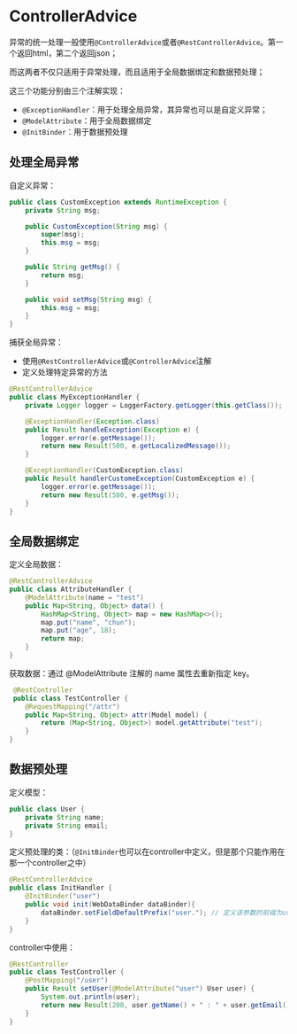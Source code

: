 # ControllerAdvice

异常的统一处理一般使用`@ControllerAdvice`或者`@RestControllerAdvice`。第一个返回html，第二个返回json；

而这两者不仅只适用于异常处理，而且适用于全局数据绑定和数据预处理；

这三个功能分别由三个注解实现：

* `@ExceptionHandler`：用于处理全局异常，其异常也可以是自定义异常；
* `@ModelAttribute`：用于全局数据绑定
* `@InitBinder`：用于数据预处理

## 处理全局异常

自定义异常：

```java
public class CustomException extends RuntimeException {
    private String msg;

    public CustomException(String msg) {
        super(msg);
        this.msg = msg;
    }

    public String getMsg() {
        return msg;
    }

    public void setMsg(String msg) {
        this.msg = msg;
    }
}
```

捕获全局异常：

* 使用`@RestControllerAdvice`或`@ControllerAdvice`注解
* 定义处理特定异常的方法

```java
@RestControllerAdvice
public class MyExceptionHandler {
    private Logger logger = LoggerFactory.getLogger(this.getClass());

    @ExceptionHandler(Exception.class)
    public Result handleException(Exception e) {
        logger.error(e.getMessage());
        return new Result(500, e.getLocalizedMessage());
    }

    @ExceptionHandler(CustomException.class)
    public Result handlerCustomeException(CustomException e) {
        logger.error(e.getMessage());
        return new Result(500, e.getMsg());
    }
}
```

## 全局数据绑定

定义全局数据：

```java
@RestControllerAdvice
public class AttributeHandler {
    @ModelAttribute(name = "test")
    public Map<String, Object> data() {
        HashMap<String, Object> map = new HashMap<>();
        map.put("name", "chun");
        map.put("age", 18);
        return map;
    }
}
```

获取数据：通过 @ModelAttribute 注解的 name 属性去重新指定 key。

```java
 @RestController
 public class TestController {
    @RequestMapping("/attr")
    public Map<String, Object> attr(Model model) {
        return (Map<String, Object>) model.getAttribute("test");
    }
}
```

## 数据预处理

定义模型：

```java
public class User {
    private String name;
    private String email;
}
```

定义预处理的类：（`@InitBinder`也可以在controller中定义，但是那个只能作用在那一个controller之中）

```java
@RestControllerAdvice
public class InitHandler {
    @InitBinder("user")
    public void init(WebDataBinder dataBinder){
        dataBinder.setFieldDefaultPrefix("user."); // 定义该参数的前缀为user.
    }
}
```

controller中使用：

```java
@RestController
public class TestController {
    @PostMapping("/user")
    public Result setUser(@ModelAttribute("user") User user) {
        System.out.println(user);
        return new Result(200, user.getName() + " : " + user.getEmail());
    }
}
```

